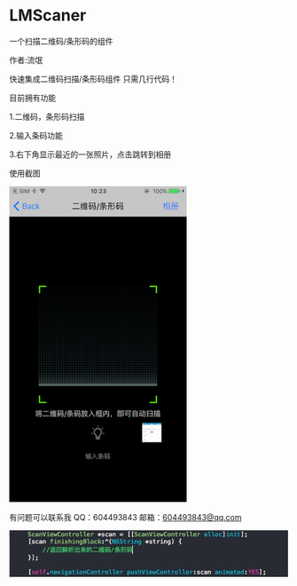 # LMScaner
一个扫描二维码/条形码的组件

作者:流氓 

快速集成二维码扫描/条形码组件
只需几行代码！

目前拥有功能

1.二维码，条形码扫描

2.输入条码功能

3.右下角显示最近的一张照片，点击跳转到相册

使用截图

![image](https://github.com/Saeey/LMScaner/blob/master/images/jietu.PNG)


有问题可以联系我
QQ：604493843
邮箱：604493843@qq.com

![image](https://github.com/Saeey/LMScaner/blob/master/images/image1.png)